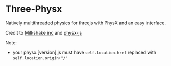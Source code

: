 # Three-Physx

Natively multithreaded physics for threejs with PhysX and an easy interface.

Credit to [Milkshake inc](https://github.com/Milkshake-Inc/ecs/tree/library/src/engine/plugins/physics/physx) and [physx-js](https://github.com/ashconnell/physx-js)



Note: 
- your physx.[version].js must have `self.location.href` replaced with `self.location.origin+"/"`

